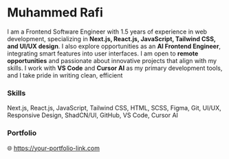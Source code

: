<h1>Muhammed Rafi</h1>

<p>
  I am a Frontend Software Engineer with 1.5 years of experience in web development, specializing in 
  <strong>Next.js, React.js, JavaScript, Tailwind CSS, and UI/UX design</strong>. I also explore opportunities as an 
  <strong>AI Frontend Engineer</strong>, integrating smart features into user interfaces. I am open to 
  <strong>remote opportunities</strong> and passionate about innovative projects that align with my skills. I work with 
  <strong>VS Code</strong> and <strong>Cursor AI</strong> as my primary development tools, and I take pride in writing 
  clean, efficient
</p>

<h3>Skills</h3>
<p>
  Next.js, React.js, JavaScript, Tailwind CSS, HTML, SCSS, Figma, Git, UI/UX, Responsive Design, ShadCN/UI, GitHub, VS Code, Cursor AI
</p>

<h3>Portfolio</h3>
<p>
  🌐 <a href="https://your-portfolio-link.com" target="_blank">https://your-portfolio-link.com</a>
</p>


